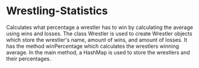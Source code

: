 # Wrestling-Statistics
Calculates what percentage a wrestler has to win by calculating the average using wins and losses. The class Wrestler is used to create Wrestler objects which store the wrestler's name, amount of wins, and amount of losses. It has the method winPercentage which calculates the wrestlers winning average. In the main method, a HashMap is used to store the wrestlers and their percentages.
